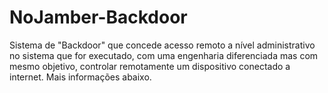 # NoJamber-Backdoor
Sistema de "Backdoor" que concede acesso remoto a nível administrativo no sistema que for executado, com uma engenharia diferenciada mas com mesmo objetivo, controlar remotamente um dispositivo conectado a internet. Mais informações abaixo.
